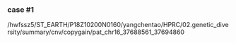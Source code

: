 ### case #1

/hwfssz5/ST_EARTH/P18Z10200N0160/yangchentao/HPRC/02.genetic_diversity/summary/cnv/copygain/pat_chr16_37688561_37694860



